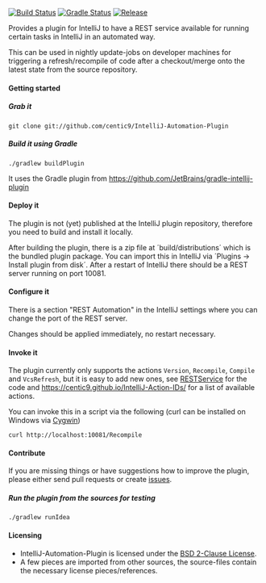 [![Build Status](https://travis-ci.org/centic9/IntelliJ-Automation-Plugin.svg)](https://travis-ci.org/centic9/IntelliJ-Automation-Plugin) 
[![Gradle Status](https://gradleupdate.appspot.com/centic9/IntelliJ-Automation-Plugin/status.svg?branch=master)](https://gradleupdate.appspot.com/centic9/IntelliJ-Automation-Plugin/status)
[![Release](https://img.shields.io/github/release/centic9/IntelliJ-Automation-Plugin.svg)](https://github.com/centic9/IntelliJ-Automation-Plugin/releases)

Provides a plugin for IntelliJ to have a REST service available for running certain tasks in IntelliJ in an automated way.

This can be used in nightly update-jobs on developer machines for triggering a refresh/recompile of code after a checkout/merge onto the latest state from the source repository.

#### Getting started

##### Grab it

    git clone git://github.com/centic9/IntelliJ-Automation-Plugin

##### Build it using Gradle

    ./gradlew buildPlugin

It uses the Gradle plugin from https://github.com/JetBrains/gradle-intellij-plugin

#### Deploy it

The plugin is not (yet) published at the IntelliJ plugin repository, therefore you need to build and install it locally.

After building the plugin, there is a zip file at ´build/distributions´ which is the bundled plugin package. You can import this in IntelliJ via ´Plugins -> Install plugin from disk´. After a restart of IntelliJ there should be a REST server running on port 10081.

#### Configure it

There is a section "REST Automation" in the IntelliJ settings where you can change the port of the REST server. 

Changes should be applied immediately, no restart necessary.

#### Invoke it

The plugin currently only supports the actions `Version`, `Recompile`, `Compile` and `VcsRefresh`, but it is easy to add new ones, see [RESTService](https://github.com/centic9/IntelliJ-Automation-Plugin/blob/master/src/main/java/org/dstadler/intellij/automation/RESTService.java#L36) for the code and https://centic9.github.io/IntelliJ-Action-IDs/ for a list of available actions.

You can invoke this in a script via the following (curl can be installed on Windows via [Cygwin](https://cygwin.com/))

    curl http://localhost:10081/Recompile

#### Contribute

If you are missing things or have suggestions how to improve the plugin, please either send pull requests or create [issues](https://github.com/centic9/IntelliJ-Automation-Plugin/issues).

##### Run the plugin from the sources for testing

    ./gradlew runIdea

#### Licensing
* IntelliJ-Automation-Plugin is licensed under the [BSD 2-Clause License].
* A few pieces are imported from other sources, the source-files contain the necessary license pieces/references.

[BSD 2-Clause License]: https://www.opensource.org/licenses/bsd-license.php
